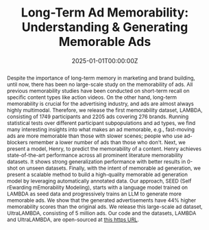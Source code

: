 ---
title: "Long-Term Ad Memorability: Understanding & Generating Memorable Ads"
authors:
- Harini SI
- Somesh Singh
- Yaman Kumar Singla
- Aanisha Bhattacharyya
- Veeky Baths
- Changyou Chen
- Rajiv Ratn Shah
- Balaji Krishnamurthy

date: "2025-01-01T00:00:00Z"
doi: ""

publishDate: "2025-01-01T00:00:00Z"

publication_types: ["conference"]

publication: "IEEE/CVF Winter Conference on Applications of Computer Vision (WACV)"
publication_short: "WACV"

abstract: "Despite the importance of long-term memory in marketing and brand building, until now, there has been no large-scale study on the memorability of ads. All previous memorability studies have been conducted on short-term recall on specific content types like action videos. On the other hand, long-term memorability is crucial for the advertising industry, and ads are almost always highly multimodal. Therefore, we release the first memorability dataset, LAMBDA, consisting of 1749 participants and 2205 ads covering 276 brands. Running statistical tests over different participant subpopulations and ad types, we find many interesting insights into what makes an ad memorable, e.g., fast-moving ads are more memorable than those with slower scenes; people who use ad-blockers remember a lower number of ads than those who don't. Next, we present a model, Henry, to predict the memorability of a content. Henry achieves state-of-the-art performance across all prominent literature memorability datasets. It shows strong generalization performance with better results in 0-shot on unseen datasets. Finally, with the intent of memorable ad generation, we present a scalable method to build a high-quality memorable ad generation model by leveraging automatically annotated data. Our approach, SEED (Self rEwarding mEmorability Modeling), starts with a language model trained on LAMBDA as seed data and progressively trains an LLM to generate more memorable ads. We show that the generated advertisements have 44% higher memorability scores than the original ads. We release this large-scale ad dataset, UltraLAMBDA, consisting of 5 million ads. Our code and the datasets, LAMBDA and UltraLAMBDA, are open-sourced at [this https URL](https://behavior-in-the-wild.github.io/memorability)."

summary: ""

tags:
- Ad Memorability
- Long-term Memorability
- Behavior-in-the-Wild
- Behavioral Sciences
- Advertisement Generation

featured: true



links:
url_pdf: "https://arxiv.org/abs/2309.00378"
url_code: "https://behavior-in-the-wild.github.io/memorability"
url_dataset: "https://behavior-in-the-wild.github.io/memorability"
url_poster: ""
url_project: "https://behavior-in-the-wild.github.io/memorability"
url_slides: ""
url_source: ""
url_video: ""

image:
  caption: "Generated memorable ad for NYT 'Shining a Light on Women's Rights'"
  focal_point: "Smart"
  preview_only: false
  alt_text: "Generated the detailed description of a 50 second memorable advertisement titled 'Shining a Light on Women's Rights—The Truth Has a Voice—The New York Times' for the brand The New York Times. Link to the original ad: https://www.youtube.com/watch?v=bPblzhUzTeg. Original memorability score: 65. Memorability score of Generated Ad: 91."

projects: []
slides: ""
---